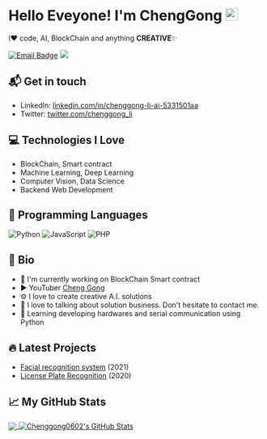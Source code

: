 # Hello Eveyone! I'm ChengGong <img src="https://media.giphy.com/media/hvRJCLFzcasrR4ia7z/giphy.gif" width="25px">

I❤️ code, AI, BlockChain and anything **CREATIVE**✨

[![Email Badge](https://img.shields.io/badge/-chenggong.ai.ml@gmail.com-c14438?style=flat-square&logo=Gmail&logoColor=white&link=mailto:chenggong.ai.ml@gmail.com)](mailto:chenggong.ai.ml@gmail.com)
![](https://komarev.com/ghpvc/?username=chenggong0602)

## 📬 Get in touch

- LinkedIn: [linkedin.com/in/chenggong-li-ai-5331501aa][1]
- Twitter: [twitter.com/chenggong_li][2]


## 💻 Technologies I Love

- BlockChain, Smart contract
- Machine Learning, Deep Learning
- Computer Vision, Data Science
- Backend Web Development



## 📕 Programming Languages

<img alt="Python" src="https://img.shields.io/badge/python%20-%2314354C.svg?&style=for-the-badge&logo=python&logoColor=white"/> <img alt="JavaScript" src="https://img.shields.io/badge/javascript%20-%23323330.svg?&style=for-the-badge&logo=javascript&logoColor=%23F7DF1E"/> <img alt="PHP" src="https://img.shields.io/badge/php-%23777BB4.svg?&style=for-the-badge&logo=php&logoColor=white"/>


## 📘 Bio

- 🏢 I'm currently working on BlockChain Smart contract 
- ▶ YouTuber [Cheng Gong](https://www.youtube.com/channel/UC39BTjruHVeb_dakcdis-0w/featured)
- ⚙️ I love to create creative A.I. solutions
- 💬 I love to talking about solution business. Don't hesitate to contact me.
- 🌱 Learning developing hardwares and serial communication using Python


## 🔥 Latest Projects

- [Facial recognition system](https://www.youtube.com/watch?v=TJNiJ28UbHI) (2021)
- [License Plate Recognition](https://www.youtube.com/watch?v=aCMP8waolR8) (2020)


## &#x1f4c8; My GitHub Stats

<a href="https://github.com/chenggong0602/chenggong0602">
  <img align="center" src="https://github-readme-stats.vercel.app/api/top-langs/?username=chenggong0602&hide=,objective-c&title_color=ffffff&text_color=c9cacc&icon_color=2bbc8a&bg_color=1d1f21" />
</a>

<a href="https://github.com/chenggong0602">
  <img align="center" src="https://github-readme-stats.vercel.app/api?username=ChengGong0602&theme=react&show_icons=true&line_height=27&count_private=true&hide=contribs,prs&cache_seconds=1&text_color=c9cacc&icon_color=2bbc8a&bg_color=1d1f21" alt="Chenggong0602's GitHub Stats" />
</a>

[1]: https://www.linkedin.com/in/chenggong-li-ai-5331501aa
[2]: https://twitter.com/chenggong_li
